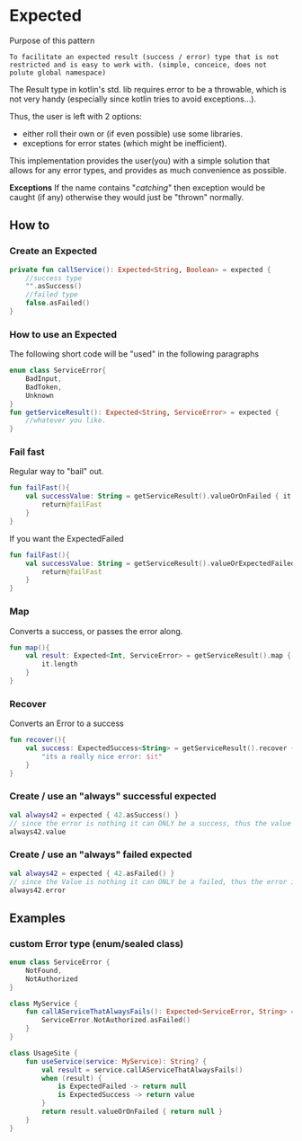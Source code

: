# Expected

Purpose of this pattern

``
To facilitate an expected result (success / error) type that is not restricted and is easy to work with. (simple, conceice, does not polute global namespace)
``

The Result type in kotlin's std. lib requires error to be a throwable, which is not very handy (especially since kotlin
tries to avoid exceptions...).

Thus, the user is left with 2 options:

- either roll their own or (if even possible) use some libraries.
- exceptions for error states (which might be inefficient).

This implementation provides the user(you) with a simple solution that allows for any error types, and provides as much
convenience as possible.

**Exceptions**
If the name contains "*catching*" then exception would be caught (if any) otherwise they would just be "thrown" normally.

## How to 

### Create an Expected
```kotlin
private fun callService(): Expected<String, Boolean> = expected {
    //success type
    "".asSuccess()
    //failed type
    false.asFailed()    
}
```

### How to use an Expected
The following short code will be "used" in the following paragraphs
```kotlin
enum class ServiceError{
    BadInput, 
    BadToken, 
    Unknown
}
fun getServiceResult(): Expected<String, ServiceError> = expected {
    //whatever you like.
}
```

### Fail fast
Regular way to "bail" out.
```kotlin
fun failFast(){
    val successValue: String = getServiceResult().valueOrOnFailed { it: ServiceError ->
        return@failFast
    }    
}
```
If you want the ExpectedFailed 
```kotlin
fun failFast(){
    val successValue: String = getServiceResult().valueOrExpectedFailed { //this: ExpectedFailed<ServiceError>
        return@failFast
    }    
}
```

### Map
Converts a success, or passes the error along.
```kotlin
fun map(){
    val result: Expected<Int, ServiceError> = getServiceResult().map {
        it.length
    }
}
```

### Recover
Converts an Error to a success 
```kotlin
fun recover(){
    val success: ExpectedSuccess<String> = getServiceResult().recover {
        "its a really nice error: $it"
    }
}
```



### Create / use an "always" successful expected
```kotlin
val always42 = expected { 42.asSuccess() }
// since the error is nothing it can ONLY be a success, thus the value is directly exposed.
always42.value
```

### Create / use an "always" failed expected
```kotlin
val always42 = expected { 42.asFailed() }
// since the Value is nothing it can ONLY be a failed, thus the error is directly exposed.
always42.error
```


## Examples

### custom Error type (enum/sealed class)

```kotlin
enum class ServiceError {
    NotFound,
    NotAuthorized
}

class MyService {
    fun callAServiceThatAlwaysFails(): Expected<ServiceError, String> = expected {
        ServiceError.NotAuthorized.asFailed()
    }
}

class UsageSite {
    fun useService(service: MyService): String? {
        val result = service.callAServiceThatAlwaysFails()
        when (result) {
            is ExpectedFailed -> return null
            is ExpectedSuccess -> return value
        }
        return result.valueOrOnFailed { return null }
    }
}

```